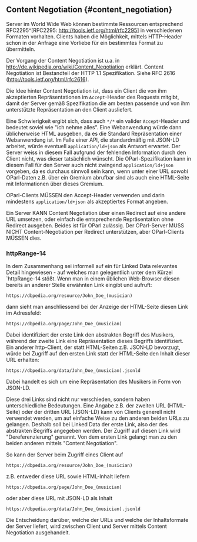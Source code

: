 Content Negotiation  {#content_negotiation}
-------------------

Server im World Wide Web können bestimmte Ressourcen entsprechend 
RFC2295^[RFC2295: <http://tools.ietf.org/html/rfc2295>] in verschiedenen Formaten
vorhalten. Clients haben die Möglichkeit, mittels HTTP-Header schon in
der Anfrage eine Vorliebe für ein bestimmtes Format zu übermitteln.

Der Vorgang der Content Negotiation ist u.a. in http://de.wikipedia.org/wiki/Content_Negotiation erklärt. Content Negotiation ist Bestandteil der HTTP 1.1 Spezifikation. Siehe RFC 2616 (http://tools.ietf.org/html/rfc2616).

Die Idee hinter Content Negotiation ist, dass ein Client die von ihm akzeptierten Repräsentationen im `Accept`-Header des Requests mitgibt, damit der Server gemäß Spezifikation die am besten passende und von ihm unterstützte Repräsentation an den Client ausliefert. 

Eine Schwierigkeit ergibt sich, dass auch `*/*` ein valider `Accept`-Header und bedeutet soviel wie "ich nehme alles". Eine Webanwendung würde dann üblicherweise HTML ausgeben, da es die Standard Repräsentation einer Webanwendung ist. Im Falle einer API, die standardmäßig mit JSON-LD arbeitet, würde eventuell `application/ld+json` als Antwort erwartet. Der Server weiss in diesem Fall aufgrund der fehlenden Information durch den Client nicht, was dieser tatsächlich wünscht. Die OParl-Spezifikation kann in diesem Fall für den Server auch nicht zwingend `application/ld+json` vorgeben, da es durchaus sinnvoll sein kann, wenn unter einer URL *sowohl* OParl-Daten z.B. über ein Gremium abrufbar sind als auch eine HTML-Seite mit Informationen über dieses Gremium.

OParl-Clients MÜSSEN den Accept-Header verwenden und darin mindestens `application/ld+json` als akzeptiertes Format angeben.

Ein Server KANN Content Negotiation über einen Redirect auf eine andere URL umsetzen, oder einfach die entsprechende Repräsentation ohne Redirect ausgeben. Beides ist für OParl zulässig. Der OParl-Server MUSS NICHT Content-Negotiation per Redirect unterstützen, aber OParl-Clients MÜSSEN dies.

### httpRange-14

In dem Zusammenhang sei informell auf ein für Linked Data relevantes Detail hingewiesen - auf welches man gelegentlich unter dem Kürzel `httpRange-14 stößt. Wenn man in einem üblichen Web-Browser diesen bereits an anderer Stelle erwähnten Link eingibt und aufruft:

    https://dbpedia.org/resource/John_Doe_(musician)

dann sieht man anschliessend bei der Anzeige der HTML-Seite diesen Link im Adressfeld:

    https://dbpedia.org/page/John_Doe_(musician)

Dabei identifiziert der erste Link den abstrakten Begriff des Musikers, während der
zweite Link eine Repräsentation dieses Begriffs identifiziert. Ein anderer http-Client, der
statt HTML-Seiten z.B. JSON-LD bevorzugt, würde bei Zugriff auf den ersten Link statt der
HTML-Seite den Inhalt dieser URL erhalten:

    https://dbpedia.org/data/John_Doe_(musician).jsonld

Dabei handelt es sich um eine Repräsentation des Musikers in Form von JSON-LD.

Diese drei Links sind nicht nur verschieden, sondern haben unterschiedliche Bedeutungen. Eine Angabe z.B. der zweiten URL (HTML-Seite) oder der dritten URL (JSON-LD) kann von Clients generell nicht verwendet werden, um auf einfache Weise zu den anderen beiden URLs zu gelangen. Deshalb soll bei Linked Data der erste Link, also der des abstrakten Begriffs angegeben werden. Der Zugriff auf diesen Link wird "Dereferenzierung" genannt. Von dem ersten Link gelangt man zu den beiden anderen mittels "Content Negotiation".

So kann der Server beim Zugriff eines Client auf

    https://dbpedia.org/resource/John_Doe_(musician)

z.B. entweder diese URL sowie HTML-Inhalt liefern

    https://dbpedia.org/page/John_Doe_(musician)

oder aber diese URL mit JSON-LD als Inhalt

    https://dbpedia.org/data/John_Doe_(musician).jsonld

Die Entscheidung darüber, welche der URLs und welche der Inhaltsformate der Server liefert, wird zwischen Client und Server mittels Content Negotiation ausgehandelt.
